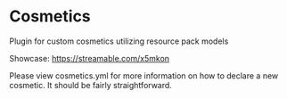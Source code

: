 # Cosmetics

Plugin for custom cosmetics utilizing resource pack models

Showcase: https://streamable.com/x5mkon

Please view cosmetics.yml for more information on how to declare a new cosmetic. It should be fairly straightforward.
